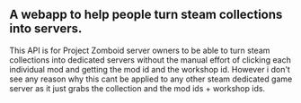 ## A webapp to help people turn steam collections into servers.

This API is for Project Zomboid server owners to be able to turn steam collections into dedicated servers without the manual effort of clicking each individual mod and getting the mod id and the workshop id. However i don't see any reason why this cant be applied to any other steam dedicated game server as it just grabs the collection and the mod ids + workshop ids.
